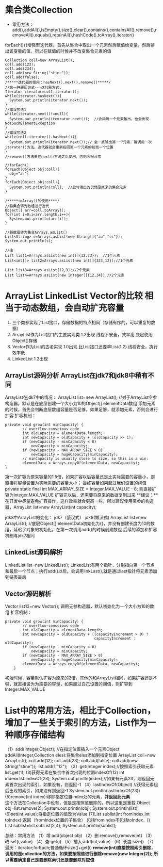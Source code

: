 # 集合类Collection
+ 常用方法：
add(),addAll(),isEmpty(),size(),clear(),contains(),containsAll(),remove(),removeAll(),equals(),retainAll(),hashCode(),toArray(),iterator()

forEach(){}增强型迭代器，首先从集合中取出一个元素然后赋值给变量，然后输出该变量的值，所以在赋值的时候并不改变集合元素的值

```
Collection coll=new ArrayList();
coll.add(123);
coll.add(234);
coll.add(new String("stine"));
coll.add(false);
/*****迭代器的使用：hasNext(),next(),remove()*****/
//第一种遍历方式---迭代器方式,
Iterator iterator=coll.iterator();
while(iterator.hasNext()){
  System.out.println(iterator.next());
}
//错误写法1
while(iterator.next()!=null){
  System.out.println(itemrator.next());  //会间隔一个元素输出，也会出现NotSuchElementException
}
//错误写法2
while(coll.iterator().hasNext()){
  System.out.println(iterator.next());// 会一直输出第一个元素，每调用一次iterator()方法，迭代器就会重新指回第一个元素的前面一个位置
}
//remove()方法要在next()方法之后使用，否则会报异常

//forEach()
forEach(Object obj:coll){
  obj="as";
}
forEach(Object obj:coll){
  System.out.println(coll);  //此时输出的仍然是原来的集合元素
}

/*****toArray()的使用****/
//将集合转为数组进行迭代
Object[] arr=coll.toArray();
for(int i=0;i<arr.length;i++){
  System.out.println(arr[i]);
}

//将数组转为集合Arrays.asList()
List<String> s=Arrays.asList(new String[]{"aa","ss"});
System.out.println(s);

//注
List list1=Arrays.asList(new int[]{12,23});  //1个元素
List<int[]> list2=Arrays.asList(new int[]{323,12});//1个元素

List list3=Arrays.asList(12,3);//2个元素
List list4=Arrays.asList(new Integer[]{12,34});//2个元素

```

# ArrayList LinkedList Vector的比较       相当于动态数组，会自动扩充容量
1. 三个类都实现了List接口，存储数据的特点相同（存储有序的，可以重复的数据）
2. ArrayList作为List接口的主要实现类  1.2出现    线程不安全，效率高  底层使用Object[]存储
3. Vector作为List的古老实现 1.0出现  比List接口还要早List(1.2)  线程安全，执行效率低
4. LinkedList  1.2出现

## ArrayList源码分析  ArrayList在jdk7和jdk8中稍有不同
ArrayList在jdk7中的情况：
ArrayList list=new ArrayList();   //对于ArrayList空参构造器，默认是在底层创建一个大小为10的Object[] elementData数组
添加元素的时候，首先会判断底层数组容量是否足够，如果足够，就添加元素，否则会进行扩容
扩容机制：
```
private void grow(int minCapacity) {
        // overflow-conscious code
        int oldCapacity = elementData.length;
        int newCapacity = oldCapacity + (oldCapacity >> 1);
        if (newCapacity - minCapacity < 0)
            newCapacity = minCapacity;
        if (newCapacity - MAX_ARRAY_SIZE > 0)
            newCapacity = hugeCapacity(minCapacity);
        // minCapacity is usually close to size, so this is a win:
        elementData = Arrays.copyOf(elementData, newCapacity);
}
```
第一次扩容为原来容量的1.5倍，如果扩容以后容量还是比实际需要的容量小，则直接将容量设置为实际需要的容量大小；
最终容量如果超过我们设置的阈值private static final int MAX_ARRAY_SIZE = Integer.MAX_VALUE - 8; 则直接扩容为Integer.MAX_VALUE
扩容完以后，还需要将原来的数据复制过来
**建议：**在开发中尽量避免扩容操作，这样效率就会更高一些，所以建议使用带参的构造器，ArrayList list=new ArrayList(int capacity);

jdk8中ArrayList的变化： jdk7（饿汉式） jdk8(懒汉式)
ArrayList list=new ArrayList();  //底层Object[] elementData初始化为{}，并没有创建长度为10的数组，延迟了对象的初始化，在第一次调用add()的时候创建数组
后续的添加和扩容机制与jdk7相同

## LinkedList源码解析
LinkedList list=new LinkedList();
LinkedList有两个指针，分别指向第一个节点和最后一个节点；执行add()以后，会调用linkLast(),就是通过last指针将元素添加到链表最后

## Vector源码解析
Vector list13=new Vector();  调用无参构造器，默认初始化为一个大小为10的数组
扩容机制：
```
private void grow(int minCapacity) {
        // overflow-conscious code
        int oldCapacity = elementData.length;
        int newCapacity = oldCapacity + ((capacityIncrement > 0) ?
                                         capacityIncrement : oldCapacity);
        if (newCapacity - minCapacity < 0)
            newCapacity = minCapacity;
        if (newCapacity - MAX_ARRAY_SIZE > 0)
            newCapacity = hugeCapacity(minCapacity);
        elementData = Arrays.copyOf(elementData, newCapacity);
    }
```
初始时候，容量默认扩容为原来的2倍，其他的和ArrayList相同，如果扩容还是不够，就直接设为为需要的容量，如果超过自己设置的阈值，则扩容到Integer.MAX_VALUE

# List中的常用方法，相比于Collection，增加了一些关于索引的方法，List作为一种顺序存储结构
（1）add(Integer,Object); //在指定位置插入一个元素Object           addAll(Integer,Collection eles):将集合eles添加到指定位置
ArrayList coll=new ArrayList();
coll.add(12);
coll.add(23);
coll.add(false);
coll.add(new String("stine"));
list.add(1,"12");
（2）get(Integer index);//按照索引获取元素
list.get(1);
(3)获得元素在集合中首次出现的位置indexOf(12)
int index=list.indexOf(23);
System.out.println(index);//如果有元素23，则返回元素首次出现的索引，如果没有，则返回-1
（4）lastIndexOf(Object)  //获得元素组后出现的索引，如果没有则返回-1
System.out.println(lastIndexOf(23))
(5)remove(int index):移除指定位置index处的元素，**并返回此元素**  
这个方法在Collection中也有，但是是按照值删除的，所以这里是重载
Object obj=list.remove(2);
System.out.println(obj);
System.out.println(list);
(6)set(int,value);将指定位置的值改为Value
(7)List sublist(int fromIndex,int toIndex):返回（fromIndex位置的子集合） 包括fromindex不包括toIndex，[)
List sublist=list.subList(2,4);
System.out.println(sublist);

总结：常用方法
（1）增:add(object obj)
（2）删:remove(),remove(int)
（3）改:set(i,value)
（4）查:get(i)
（5）插入:add(int,value)
（6）长度:size()
（7）遍历：iterator;forEach;普通循环size()+get(i)
**remove(int)直接按照索引删除，调用的是collection的方法，如果要按照值进行删除remove(new Integer(2));    所以需要确定自己是要删除索引还是要删除对应值**







